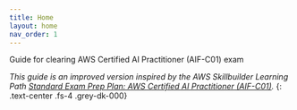 ```yaml
---
title: Home
layout: home
nav_order: 1
---
```


Guide for clearing AWS Certified AI Practitioner (AIF-C01) exam


_This guide is an improved version inspired by the AWS Skillbuilder Learning Path [Standard Exam Prep Plan: AWS Certified AI Practitioner (AIF-C01)](https://explore.skillbuilder.aws/learn/learning-plans/2193/standard-exam-prep-plan-aws-certified-ai-practitioner-aif-c01)._
{: .text-center .fs-4 .grey-dk-000}

